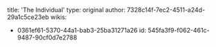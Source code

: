 title: 'The Individual'
type: original
author: 7328c14f-7ec2-4511-a24d-29a1c5ce23eb
wikis:
  - 0361ef61-5370-44a1-bab3-25ba31271a26
id: 545fa3f9-f062-461c-9487-90cf0d7e2788
